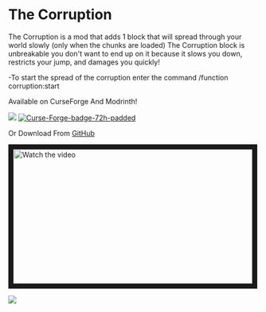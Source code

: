 # The Corruption
The Corruption is a mod that adds 1 block that will spread through your world slowly (only when the chunks are loaded) The Corruption block is unbreakable you don't want to end up on it because it slows you down, restricts your jump, and damages you quickly!

-To start the spread of the corruption enter the command /function corruption:start

Available on CurseForge And Modrinth!

<a href="https://modrinth.com/mod/the-corruption"><img src="https://raw.githubusercontent.com/Prospector/badges/master/modrinth-badge-72h-padded.png"></a>
<a href="https://www.curseforge.com/minecraft/mc-mods/the-corruption-block/files"><img src="https://i.ibb.co/K9HSKr3/Curse-Forge-badge-72h-padded.png" alt="Curse-Forge-badge-72h-padded" border="0"></a>


Or Download From
<a href="https://github.com/ItsmagmaMan09/The-Corruption/releases">GitHub</a>

<a href="http://www.youtube.com/watch?feature=player_embedded&v=K5NnhG2O0eo" target="_blank">
 <img src="http://img.youtube.com/vi/K5NnhG2O0eo/mqdefault.jpg" alt="Watch the video" width="480" height="270" border="10" />
</a>

<a href="https://discord.gg/TwHQq95Gea"><img src="https://i.postimg.cc/rshjRFbB/discord-logo-discord-icon-transparent-free-png.png"></a>
